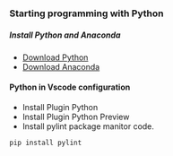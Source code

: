 ### Starting programming with Python 

##### Install Python and Anaconda
* [Download Python](https://www.python.org/downloads/)
* [Download Anaconda](https://www.anaconda.com/products/individual/get-started)

#### Python in Vscode configuration
* Install Plugin Python
* Install Plugin Python Preview
* Install pylint package manitor code.
~~~bash
pip install pylint
~~~
